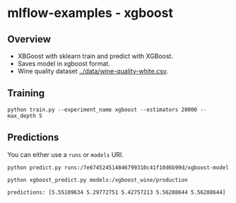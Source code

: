 # mlflow-examples - xgboost

## Overview
* XBGoost with sklearn train and predict with XGBoost.
* Saves model in xgboost format.
* Wine quality dataset [../data/wine-quality-white.csv](../data/wine-quality-white.csv).

## Training

```
python train.py --experiment_name xgboost --estimators 20000 --max_depth 5 
```

## Predictions

You can either use a `runs` or `models` URI.
```
python predict.py runs:/7e674524514846799310c41f10d6b99d/xgboost-model
```

```
python xgboost_predict.py models:/xgboost_wine/production
```

```
predictions: [5.55109634 5.29772751 5.42757213 5.56288644 5.56288644]
```



